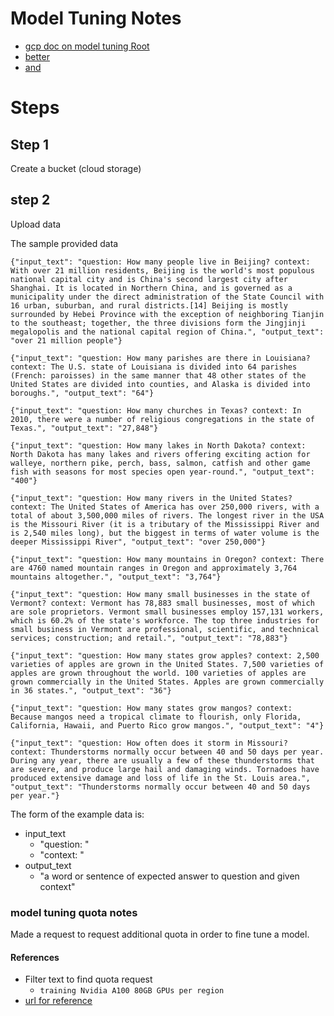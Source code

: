 # Model Tuning Notes

* [gcp doc on model tuning Root](https://cloud.google.com/vertex-ai/docs/generative-ai/start/quickstarts/quickstart-tuning#generative-ai-tune-model-console)
* [better](https://cloud.google.com/vertex-ai/docs/generative-ai/models/tune-models)
* [and](https://cloud.google.com/vertex-ai/docs/generative-ai/models/tune-text-models-supervised)




# Steps

## Step 1 

Create a bucket (cloud storage)


## step 2

Upload data


The sample provided data

```
{"input_text": "question: How many people live in Beijing? context: With over 21 million residents, Beijing is the world's most populous national capital city and is China's second largest city after Shanghai. It is located in Northern China, and is governed as a municipality under the direct administration of the State Council with 16 urban, suburban, and rural districts.[14] Beijing is mostly surrounded by Hebei Province with the exception of neighboring Tianjin to the southeast; together, the three divisions form the Jingjinji megalopolis and the national capital region of China.", "output_text": "over 21 million people"}

{"input_text": "question: How many parishes are there in Louisiana? context: The U.S. state of Louisiana is divided into 64 parishes (French: paroisses) in the same manner that 48 other states of the United States are divided into counties, and Alaska is divided into boroughs.", "output_text": "64"}

{"input_text": "question: How many churches in Texas? context: In 2010, there were a number of religious congregations in the state of Texas.", "output_text": "27,848"}

{"input_text": "question: How many lakes in North Dakota? context: North Dakota has many lakes and rivers offering exciting action for walleye, northern pike, perch, bass, salmon, catfish and other game fish with seasons for most species open year-round.", "output_text": "400"}

{"input_text": "question: How many rivers in the United States? context: The United States of America has over 250,000 rivers, with a total of about 3,500,000 miles of rivers. The longest river in the USA is the Missouri River (it is a tributary of the Mississippi River and is 2,540 miles long), but the biggest in terms of water volume is the deeper Mississippi River", "output_text": "over 250,000"}

{"input_text": "question: How many mountains in Oregon? context: There are 4760 named mountain ranges in Oregon and approximately 3,764 mountains altogether.", "output_text": "3,764"}

{"input_text": "question: How many small businesses in the state of Vermont? context: Vermont has 78,883 small businesses, most of which are sole proprietors. Vermont small businesses employ 157,131 workers, which is 60.2% of the state's workforce. The top three industries for small business in Vermont are professional, scientific, and technical services; construction; and retail.", "output_text": "78,883"}

{"input_text": "question: How many states grow apples? context: 2,500 varieties of apples are grown in the United States. 7,500 varieties of apples are grown throughout the world. 100 varieties of apples are grown commercially in the United States. Apples are grown commercially in 36 states.", "output_text": "36"}

{"input_text": "question: How many states grow mangos? context: Because mangos need a tropical climate to flourish, only Florida, California, Hawaii, and Puerto Rico grow mangos.", "output_text": "4"}

{"input_text": "question: How often does it storm in Missouri? context: Thunderstorms normally occur between 40 and 50 days per year. During any year, there are usually a few of these thunderstorms that are severe, and produce large hail and damaging winds. Tornadoes have produced extensive damage and loss of life in the St. Louis area.", "output_text": "Thunderstorms normally occur between 40 and 50 days per year."}
```

The form of the example data is:

* input_text
    - "question: <some question>"
    - "context: <some context>"
* output_text
    - "a word or sentence of expected answer to question and given context"
 

### model tuning  quota notes

Made a request to request additional quota in order to fine tune a model.

#### References

* Filter text to find quota request
    - `training Nvidia A100 80GB GPUs per region`
* [url for reference](https://cloud.google.com/vertex-ai/docs/generative-ai/models/tune-models#quota)
   
